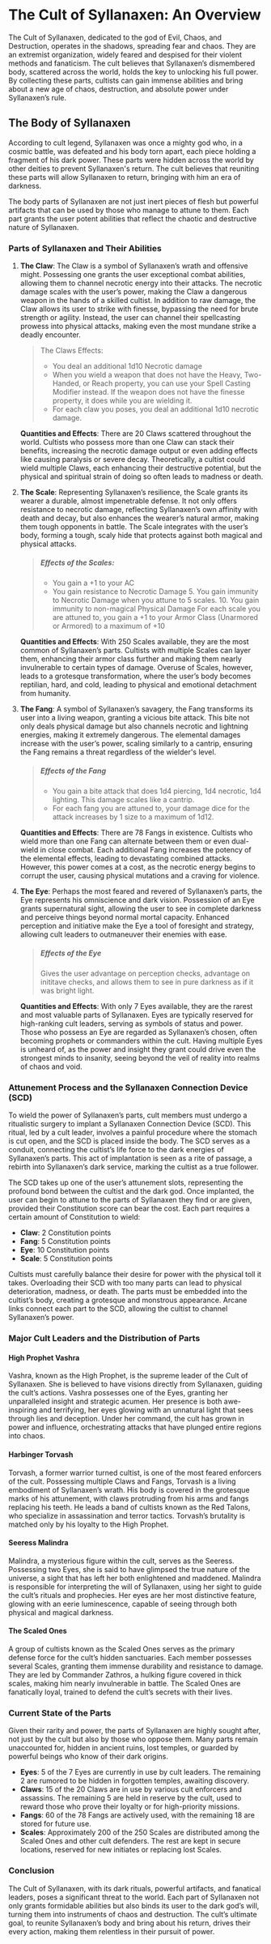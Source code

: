 # The Cult of Syllanaxen: An Overview

The Cult of Syllanaxen, dedicated to the god of Evil, Chaos, and Destruction, operates in the shadows, spreading fear and chaos. They are an extremist organization, widely feared and despised for their violent methods and fanaticism. The cult believes that Syllanaxen’s dismembered body, scattered across the world, holds the key to unlocking his full power. By collecting these parts, cultists can gain immense abilities and bring about a new age of chaos, destruction, and absolute power under Syllanaxen’s rule.

## The Body of Syllanaxen

According to cult legend, Syllanaxen was once a mighty god who, in a cosmic battle, was defeated and his body torn apart, each piece holding a fragment of his dark power. These parts were hidden across the world by other deities to prevent Syllanaxen's return. The cult believes that reuniting these parts will allow Syllanaxen to return, bringing with him an era of darkness.

The body parts of Syllanaxen are not just inert pieces of flesh but powerful artifacts that can be used by those who manage to attune to them. Each part grants the user potent abilities that reflect the chaotic and destructive nature of Syllanaxen.

### Parts of Syllanaxen and Their Abilities

1. **The Claw**: The Claw is a symbol of Syllanaxen’s wrath and offensive might. Possessing one grants the user exceptional combat abilities, allowing them to channel necrotic energy into their attacks. The necrotic damage scales with the user’s power, making the Claw a dangerous weapon in the hands of a skilled cultist. In addition to raw damage, the Claw allows its user to strike with finesse, bypassing the need for brute strength or agility. Instead, the user can channel their spellcasting prowess into physical attacks, making even the most mundane strike a deadly encounter.  
	> The Claws Effects:
	> - You deal an additional 1d10 Necrotic damage
	> - When you wield a weapon that does not have the Heavy, Two-Handed, or Reach property, you can use your Spell Casting Modifier instead. If the weapon does not have the finesse property, it does while you are wielding it. 
	> - For each claw you poses, you deal an additional 1d10 necrotic damage.

   **Quantities and Effects**: There are 20 Claws scattered throughout the world. Cultists who possess more than one Claw can stack their benefits, increasing the necrotic damage output or even adding effects like causing paralysis or severe decay. Theoretically, a cultist could wield multiple Claws, each enhancing their destructive potential, but the physical and spiritual strain of doing so often leads to madness or death.

2. **The Scale**: Representing Syllanaxen’s resilience, the Scale grants its wearer a durable, almost impenetrable defense. It not only offers resistance to necrotic damage, reflecting Syllanaxen’s own affinity with death and decay, but also enhances the wearer’s natural armor, making them tough opponents in battle. The Scale integrates with the user’s body, forming a tough, scaly hide that protects against both magical and physical attacks.
	> ##### Effects of the Scales:
	> - You gain a +1 to your AC
	> - You gain resistance to Necrotic Damage
	> 	5. You gain immunity to Necrotic Damage when you attune to 5 scales. 
	> 	10. You gain immunity to non-magical Physical Damage
	> For each scale you are attuned to, you gain a +1 to your Armor Class (Unarmored or Armored) to a maximum of +10
	
   **Quantities and Effects**: With 250 Scales available, they are the most common of Syllanaxen’s parts. Cultists with multiple Scales can layer them, enhancing their armor class further and making them nearly invulnerable to certain types of damage. Overuse of Scales, however, leads to a grotesque transformation, where the user’s body becomes reptilian, hard, and cold, leading to physical and emotional detachment from humanity.

3. **The Fang**: A symbol of Syllanaxen’s savagery, the Fang transforms its user into a living weapon, granting a vicious bite attack. This bite not only deals physical damage but also channels necrotic and lightning energies, making it extremely dangerous. The elemental damages increase with the user’s power, scaling similarly to a cantrip, ensuring the Fang remains a threat regardless of the wielder's level.
	> ##### Effects of the Fang
	> - You gain a bite attack that does 1d4 piercing, 1d4 necrotic, 1d4 lighting. This damage scales like a cantrip. 
	> - For each fang you are attuned to, your damage dice for the attack increases by 1 size to a maximum of 1d12. 
	
   **Quantities and Effects**: There are 78 Fangs in existence. Cultists who wield more than one Fang can alternate between them or even dual-wield in close combat. Each additional Fang increases the potency of the elemental effects, leading to devastating combined attacks. However, this power comes at a cost, as the necrotic energy begins to corrupt the user, causing physical mutations and a craving for violence.

4. **The Eye**: Perhaps the most feared and revered of Syllanaxen’s parts, the Eye represents his omniscience and dark vision. Possession of an Eye grants supernatural sight, allowing the user to see in complete darkness and perceive things beyond normal mortal capacity. Enhanced perception and initiative make the Eye a tool of foresight and strategy, allowing cult leaders to outmaneuver their enemies with ease.
	> ##### Effects of the Eye
	> Gives the user advantage on perception checks, advantage on inititave checks, and allows them to see in pure darkness as if it was bright light.

   **Quantities and Effects**: With only 7 Eyes available, they are the rarest and most valuable parts of Syllanaxen. Eyes are typically reserved for high-ranking cult leaders, serving as symbols of status and power. Those who possess an Eye are regarded as Syllanaxen’s chosen, often becoming prophets or commanders within the cult. Having multiple Eyes is unheard of, as the power and insight they grant could drive even the strongest minds to insanity, seeing beyond the veil of reality into realms of chaos and void.

### **Attunement Process and the Syllanaxen Connection Device (SCD)**

To wield the power of Syllanaxen’s parts, cult members must undergo a ritualistic surgery to implant a Syllanaxen Connection Device (SCD). This ritual, led by a cult leader, involves a painful procedure where the stomach is cut open, and the SCD is placed inside the body. The SCD serves as a conduit, connecting the cultist’s life force to the dark energies of Syllanaxen’s parts. This act of implantation is seen as a rite of passage, a rebirth into Syllanaxen’s dark service, marking the cultist as a true follower.

The SCD takes up one of the user’s attunement slots, representing the profound bond between the cultist and the dark god. Once implanted, the user can begin to attune to the parts of Syllanaxen they find or are given, provided their Constitution score can bear the cost. Each part requires a certain amount of Constitution to wield:

- **Claw**: 2 Constitution points
- **Fang**: 5 Constitution points
- **Eye**: 10 Constitution points
- **Scale**: 5 Constitution points

Cultists must carefully balance their desire for power with the physical toll it takes. Overloading their SCD with too many parts can lead to physical deterioration, madness, or death. The parts must be embedded into the cultist’s body, creating a grotesque and monstrous appearance. Arcane links connect each part to the SCD, allowing the cultist to channel Syllanaxen’s power.

### **Major Cult Leaders and the Distribution of Parts**

#### **High Prophet Vashra**
Vashra, known as the High Prophet, is the supreme leader of the Cult of Syllanaxen. She is believed to have visions directly from Syllanaxen, guiding the cult’s actions. Vashra possesses one of the Eyes, granting her unparalleled insight and strategic acumen. Her presence is both awe-inspiring and terrifying, her eyes glowing with an unnatural light that sees through lies and deception. Under her command, the cult has grown in power and influence, orchestrating attacks that have plunged entire regions into chaos.

#### **Harbinger Torvash**
Torvash, a former warrior turned cultist, is one of the most feared enforcers of the cult. Possessing multiple Claws and Fangs, Torvash is a living embodiment of Syllanaxen’s wrath. His body is covered in the grotesque marks of his attunement, with claws protruding from his arms and fangs replacing his teeth. He leads a band of cultists known as the Red Talons, who specialize in assassination and terror tactics. Torvash’s brutality is matched only by his loyalty to the High Prophet.

#### **Seeress Malindra**
Malindra, a mysterious figure within the cult, serves as the Seeress. Possessing two Eyes, she is said to have glimpsed the true nature of the universe, a sight that has left her both enlightened and maddened. Malindra is responsible for interpreting the will of Syllanaxen, using her sight to guide the cult’s rituals and prophecies. Her eyes are her most distinctive feature, glowing with an eerie luminescence, capable of seeing through both physical and magical darkness.

#### **The Scaled Ones**
A group of cultists known as the Scaled Ones serves as the primary defense force for the cult’s hidden sanctuaries. Each member possesses several Scales, granting them immense durability and resistance to damage. They are led by Commander Zathros, a hulking figure covered in thick scales, making him nearly invulnerable in battle. The Scaled Ones are fanatically loyal, trained to defend the cult’s secrets with their lives.

### **Current State of the Parts**

Given their rarity and power, the parts of Syllanaxen are highly sought after, not just by the cult but also by those who oppose them. Many parts remain unaccounted for, hidden in ancient ruins, lost temples, or guarded by powerful beings who know of their dark origins.

- **Eyes**: 5 of the 7 Eyes are currently in use by cult leaders. The remaining 2 are rumored to be hidden in forgotten temples, awaiting discovery.
- **Claws**: 15 of the 20 Claws are in use by various cult enforcers and assassins. The remaining 5 are held in reserve by the cult, used to reward those who prove their loyalty or for high-priority missions.
- **Fangs**: 60 of the 78 Fangs are actively used, with the remaining 18 are stored for future use.
- **Scales**: Approximately 200 of the 250 Scales are distributed among the Scaled Ones and other cult defenders. The rest are kept in secure locations, reserved for new initiates or replacing lost Scales.

### **Conclusion**

The Cult of Syllanaxen, with its dark rituals, powerful artifacts, and fanatical leaders, poses a significant threat to the world. Each part of Syllanaxen not only grants formidable abilities but also binds its user to the dark god’s will, turning them into instruments of chaos and destruction. The cult’s ultimate goal, to reunite Syllanaxen’s body and bring about his return, drives their every action, making them relentless in their pursuit of power.

